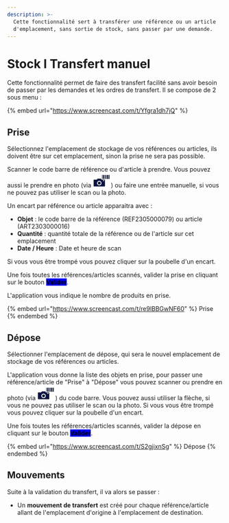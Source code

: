 ```yaml
---
description: >-
  Cette fonctionnalité sert à transférer une référence ou un article
  d'emplacement, sans sortie de stock, sans passer par une demande.
---
```


# Stock I Transfert manuel

Cette fonctionnalité permet de faire des transfert facilité sans avoir besoin de passer par les demandes et les ordres de transfert. Il se compose de 2 sous menu :&#x20;

{% embed url="https://www.screencast.com/t/Yfgra1dh7jQ" %}

## Prise

Sélectionnez l'emplacement de stockage de vos références ou articles, ils doivent être sur cet emplacement, sinon la prise ne sera pas possible.

Scanner le code barre de référence ou d'article à prendre. Vous pouvez aussi le prendre en photo (via ![](<../../.gitbook/assets/Capture d’écran 2023-04-18 à 14.37.51.png>)) ou faire une entrée manuelle, si vous ne pouvez pas utiliser le scan ou la photo.

Un encart par référence ou article apparaitra avec :&#x20;

* **Objet** : le code barre de la référence (REF2305000079) ou article (ART2303000016)
* **Quantité** : quantité totale de la référence ou de l'article sur cet emplacement
* **Date / Heure** : Date et heure de scan

Si vous vous être trompé vous pouvez cliquer sur la poubelle d'un encart.

Une fois toutes les références/articles scannés, valider la prise en cliquant sur le bouton <mark style="background-color:blue;">**Valider**</mark>.

L'application vous indique le nombre de produits en prise.

{% embed url="https://www.screencast.com/t/re9lBBGwNF60" %}
Prise
{% endembed %}

## Dépose

Sélectionner l'emplacement de dépose, qui sera le nouvel emplacement de stockage de vos références ou articles.

L'application vous donne la liste des objets en prise, pour passer une référence/article de "Prise" à "Dépose" vous pouvez scanner ou prendre en photo (via ![](<../../.gitbook/assets/Capture d’écran 2023-04-18 à 14.37.51.png>)) du code barre. Vous pouvez aussi utiliser la flèche, si vous ne pouvez pas utiliser le scan ou la photo. Si vous vous être trompé vous pouvez cliquer sur la poubelle d'un encart.

Une fois toutes les références/articles scannés, valider la dépose en cliquant sur le bouton <mark style="background-color:blue;">**Valider**</mark>.

{% embed url="https://www.screencast.com/t/S2gjixnSg" %}
Dépose
{% endembed %}

## Mouvements

Suite à la validation du transfert, il va alors se passer :&#x20;

* Un **mouvement de transfert** est créé pour chaque référence/article allant de l'emplacement d'origine à l'emplacement de destination.
